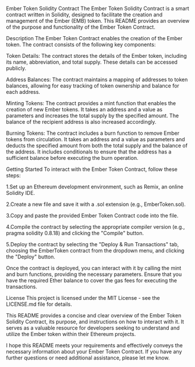 Ember Token Solidity Contract
The Ember Token Solidity Contract is a smart contract written in Solidity, designed to facilitate the creation and management of the Ember (EMB) token. This README provides an overview of the purpose and functionality of the Ember Token Contract.

Description
The Ember Token Contract enables the creation of the Ember token. The contract consists of the following key components:

Token Details:
The contract stores the details of the Ember token, including its name, abbreviation, and total supply. These details can be accessed publicly.

Address Balances:
The contract maintains a mapping of addresses to token balances, allowing for easy tracking of token ownership and balance for each address.

Minting Tokens:
The contract provides a mint function that enables the creation of new Ember tokens. It takes an address and a value as parameters and increases the total supply by the specified amount. The balance of the recipient address is also increased accordingly.

Burning Tokens:
The contract includes a burn function to remove Ember tokens from circulation. It takes an address and a value as parameters and deducts the specified amount from both the total supply and the balance of the address. It includes conditionals to ensure that the address has a sufficient balance before executing the burn operation.

Getting Started
To interact with the Ember Token Contract, follow these steps:

1.Set up an Ethereum development environment, such as Remix, an online Solidity IDE.

2.Create a new file and save it with a .sol extension (e.g., EmberToken.sol).

3.Copy and paste the provided Ember Token Contract code into the file.

4.Compile the contract by selecting the appropriate compiler version (e.g., pragma solidity 0.8.18) and clicking the "Compile" button.

5.Deploy the contract by selecting the "Deploy & Run Transactions" tab, choosing the EmberToken contract from the dropdown menu, and clicking the "Deploy" button.

Once the contract is deployed, you can interact with it by calling the mint and burn functions, providing the necessary parameters. Ensure that you have the required Ether balance to cover the gas fees for executing the transactions.

License
This project is licensed under the MIT License - see the LICENSE.md file for details.

This README provides a concise and clear overview of the Ember Token Solidity Contract, its purpose, and instructions on how to interact with it. It serves as a valuable resource for developers seeking to understand and utilize the Ember token within their Ethereum projects.

I hope this README meets your requirements and effectively conveys the necessary information about your Ember Token Contract. If you have any further questions or need additional assistance, please let me know.
